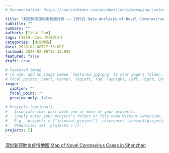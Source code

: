 ```yaml
---
# Documentation: https://sourcethemes.com/academic/docs/managing-content/

title: "新冠肺炎深圳市数据分析 —— 2月9日 Data Analysis of Novel Coronavirus Cases in Shenzhen - 9 Feb"
subtitle: ""
summary: ""
authors: [Yihui Fan]
tags: [2019-nCov，新冠肺炎]
categories: [中文博客]
date: 2020-02-08T17:33:09Z
lastmod: 2020-02-08T17:33:09Z
featured: false
draft: true

# Featured image
# To use, add an image named `featured.jpg/png` to your page's folder.
# Focal points: Smart, Center, TopLeft, Top, TopRight, Left, Right, BottomLeft, Bottom, BottomRight.
image:
  caption: ""
  focal_point: ""
  preview_only: false

# Projects (optional).
#   Associate this post with one or more of your projects.
#   Simply enter your project's folder or file name without extension.
#   E.g. `projects = ["internal-project"]` references `content/project/deep-learning/index.md`.
#   Otherwise, set `projects = []`.
projects: []
---
```


<a href="/2019nCov_map/shenzhen.html">深圳新冠肺炎疫情地图 Map of Novel Coronavirus Cases in Shenzhen</a>